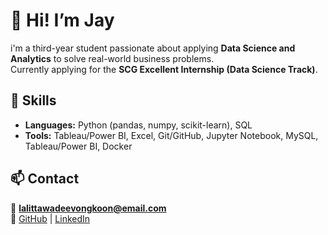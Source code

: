 # 🌟 Hi! I’m **Jay**
i'm a third-year student passionate about applying **Data Science and Analytics**
to solve real-world business problems.  
Currently applying for the **SCG Excellent Internship (Data Science Track)**.



## 🧠 Skills
- **Languages:** Python (pandas, numpy, scikit-learn), SQL  
- **Tools:** Tableau/Power BI, Excel, Git/GitHub, Jupyter Notebook, MySQL, Tableau/Power BI, Docker




## 📫 Contact
📧 **lalittawadeevongkoon@email.com**  
🔗 [GitHub](https://github.com/miyomui) | [LinkedIn](www.linkedin.com/in/miyomui)
